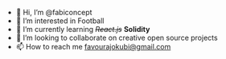 - 👋 Hi, I’m @fabiconcept
- 👀 I’m interested in Football 
- 🌱 I’m currently learning *~~React.js~~* **Solidity**
- 💞️ I’m looking to collaborate on creative open source projects
- 📫 How to reach me favourajokubi@gmail.com

<!---
fabiconcept/fabiconcept is a ✨ special ✨ repository because its `README.md` (this file) appears on your GitHub profile.
You can click the Preview link to take a look at your changes.
--->

